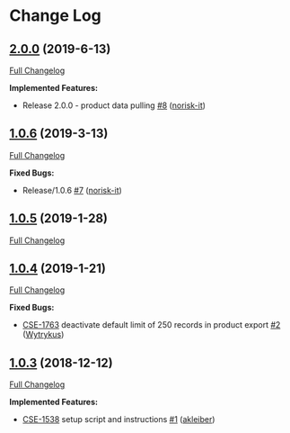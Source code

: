 # Change Log

## [2.0.0](https://github.com/8select/oxid-plugin-sob/tree/2.0.0) (2019-6-13)

[Full Changelog](https://github.com/8select/oxid-plugin-sob/compare/1.0.6...2.0.0)

**Implemented Features:**

- Release 2.0.0 - product data pulling [\#8](https://github.com/8select/oxid-plugin-sob/pull/8) ([norisk-it](https://github.com/norisk-it))

## [1.0.6](https://github.com/8select/oxid-plugin-sob/tree/1.0.6) (2019-3-13)

[Full Changelog](https://github.com/8select/oxid-plugin-sob/compare/1.0.5...1.0.6)

**Fixed Bugs:**

- Release/1.0.6 [\#7](https://github.com/8select/oxid-plugin-sob/pull/7) ([norisk-it](https://github.com/norisk-it))

## [1.0.5](https://github.com/8select/oxid-plugin-sob/tree/1.0.5) (2019-1-28)

[Full Changelog](https://github.com/8select/oxid-plugin-sob/compare/1.0.4...1.0.5)

## [1.0.4](https://github.com/8select/oxid-plugin-sob/tree/1.0.4) (2019-1-21)

[Full Changelog](https://github.com/8select/oxid-plugin-sob/compare/1.0.3...1.0.4)

**Fixed Bugs:**

- [CSE-1763](https://8select.atlassian.net/browse/CSE-1763) deactivate default limit of 250 records in product export [\#2](https://github.com/8select/oxid-plugin-sob/pull/2) ([Wytrykus](https://github.com/Wytrykus))

## [1.0.3](https://github.com/8select/oxid-plugin-sob/tree/1.0.3) (2018-12-12)

[Full Changelog](https://github.com/8select/oxid-plugin-sob/compare/9aa5c6b...1.0.3)

**Implemented Features:**

- [CSE-1538](https://8select.atlassian.net/browse/CSE-1538) setup script and instructions [\#1](https://github.com/8select/oxid-plugin-sob/pull/1) ([akleiber](https://github.com/akleiber))
